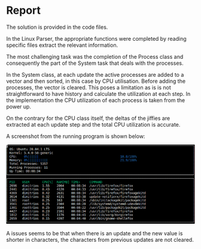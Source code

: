 # Report

The solution is provided in the code files. 

In the Linux Parser, the appropriate functions were completed by reading specific files extract the relevant information. 

The most challenging task was the completion of the Process class and consequently the part of the System task that deals with the processes. 

In the System class, at each update the active processes are added to a vector and then sorted, in this case by CPU utilisation. Before adding the processes, the vector is cleared. This poses a limitation as is is not straightforward to have history and calculate the utilization at each step. In the implementation the CPU utilization of each process is taken from the power up. 

On the contrary for the CPU class itself, the deltas of the jiffies are extracted at each update step and the total CPU utilization is accurate. 

A screenshot from the running program is shown below:

![](images/process_monitor_dm.png)

A issues seems to be that when there is an update and the new value is shorter in characters, the characters from previous updates are not cleared. 

